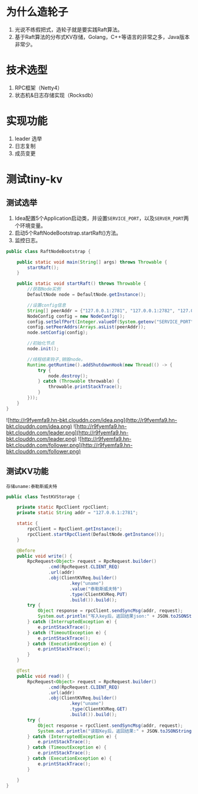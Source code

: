 # 为什么造轮子
1. 光说不练假把式，造轮子就是要实践Raft算法。
2. 基于Raft算法的分布式KV存储，Golang，C++等语言的非常之多，Java版本非常少。

# 技术选型
1. RPC框架（Netty4）
2. 状态机&日志存储实现（Rocksdb）

# 实现功能
1. leader 选举
2. 日志复制
3. 成员变更

# 测试tiny-kv

## 测试选举
1. Idea配置5个Application启动类，并设置`SERVICE_PORT`，以及`SERVER_PORT`两个环境变量。
2. 启动5个RaftNodeBootstrap.startRaft()方法。
3. 监控日志。

```java
public class RaftNodeBootstrap {

    public static void main(String[] args) throws Throwable {
        startRaft();
    }

    public static void startRaft() throws Throwable {
        //获取Node实例
        DefaultNode node = DefaultNode.getInstance();

        //设置config信息
        String[] peerAddr = {"127.0.0.1:2781", "127.0.0.1:2782", "127.0.0.1:2783", "127.0.0.1:2784", "127.0.0.1:2785"};
        NodeConfig config = new NodeConfig();
        config.setSelfPort(Integer.valueOf(System.getenv("SERVICE_PORT")));
        config.setPeerAddrs(Arrays.asList(peerAddr));
        node.setConfig(config);

        //初始化节点
        node.init();

        //线程结束钩子,销毁node。
        Runtime.getRuntime().addShutdownHook(new Thread(() -> {
            try {
                node.destroy();
            } catch (Throwable throwable) {
                throwable.printStackTrace();
            }
        }));
    }
}
```
![http://r9fyemfa9.hn-bkt.clouddn.com/idea.png](http://r9fyemfa9.hn-bkt.clouddn.com/idea.png)
![http://r9fyemfa9.hn-bkt.clouddn.com/leader.png](http://r9fyemfa9.hn-bkt.clouddn.com/leader.png)
![http://r9fyemfa9.hn-bkt.clouddn.com/follower.png](http://r9fyemfa9.hn-bkt.clouddn.com/follower.png)

## 测试KV功能

`存储uname:泰勒斯威夫特`

```java
public class TestKVStorage {

    private static RpcClient rpcClient;
    private static String addr = "127.0.0.1:2781";

    static {
        rpcClient = RpcClient.getInstance();
        rpcClient.startRpcClient(DefaultNode.getInstance());
    }

    @Before
    public void write() {
        RpcRequest<Object> request = RpcRequest.builder()
                .cmd(RpcRequest.CLIENT_REQ)
                .url(addr)
                .obj(ClientKVReq.builder()
                        .key("uname")
                        .value("泰勒斯威夫特")
                        .type(ClientKVReq.PUT)
                        .build()).build();
        try {
            Object response = rpcClient.sendSyncMsg(addr, request);
            System.out.println("写入key后，返回结果json:" + JSON.toJSONString(response));
        } catch (InterruptedException e) {
            e.printStackTrace();
        } catch (TimeoutException e) {
            e.printStackTrace();
        } catch (ExecutionException e) {
            e.printStackTrace();
        }
    }

    @Test
    public void read() {
        RpcRequest<Object> request = RpcRequest.builder()
                .cmd(RpcRequest.CLIENT_REQ)
                .url(addr)
                .obj(ClientKVReq.builder()
                        .key("uname")
                        .type(ClientKVReq.GET)
                        .build()).build();
        try {
            Object response = rpcClient.sendSyncMsg(addr, request);
            System.out.println("读取Key后，返回结果:" + JSON.toJSONString(response));
        } catch (InterruptedException e) {
            e.printStackTrace();
        } catch (TimeoutException e) {
            e.printStackTrace();
        } catch (ExecutionException e) {
            e.printStackTrace();
        }

    }
}
```
